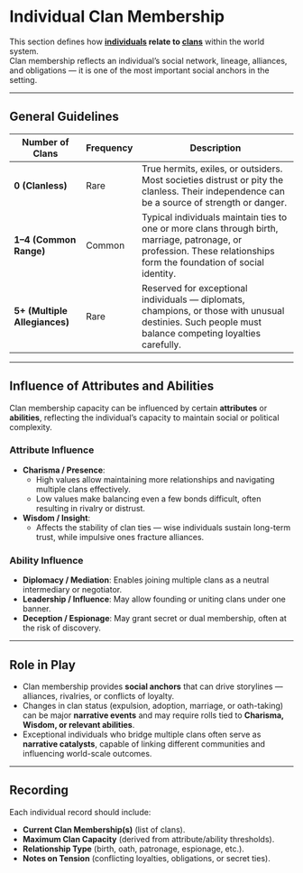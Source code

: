 # Individual Clan Membership

This section defines how **[individuals](individuals.md) relate to [clans](/World%20Layers/Clans/clans.md)** within the world system.  
Clan membership reflects an individual’s social network, lineage, alliances, and obligations — it is one of the most important social anchors in the setting.  

---

## General Guidelines

| Number of Clans | Frequency | Description |
|------------------|------------|-------------|
| **0 (Clanless)** | Rare | True hermits, exiles, or outsiders. Most societies distrust or pity the clanless. Their independence can be a source of strength or danger. |
| **1–4 (Common Range)** | Common | Typical individuals maintain ties to one or more clans through birth, marriage, patronage, or profession. These relationships form the foundation of social identity. |
| **5+ (Multiple Allegiances)** | Rare | Reserved for exceptional individuals — diplomats, champions, or those with unusual destinies. Such people must balance competing loyalties carefully. |

---

## Influence of Attributes and Abilities

Clan membership capacity can be influenced by certain **attributes** or **abilities**, reflecting the individual’s capacity to maintain social or political complexity.

### Attribute Influence
- **Charisma / Presence**:  
  - High values allow maintaining more relationships and navigating multiple clans effectively.  
  - Low values make balancing even a few bonds difficult, often resulting in rivalry or distrust.
- **Wisdom / Insight**:  
  - Affects the stability of clan ties — wise individuals sustain long-term trust, while impulsive ones fracture alliances.  

### Ability Influence
- **Diplomacy / Mediation**: Enables joining multiple clans as a neutral intermediary or negotiator.  
- **Leadership / Influence**: May allow founding or uniting clans under one banner.  
- **Deception / Espionage**: May grant secret or dual membership, often at the risk of discovery.  

---

## Role in Play
- Clan membership provides **social anchors** that can drive storylines — alliances, rivalries, or conflicts of loyalty.  
- Changes in clan status (expulsion, adoption, marriage, or oath-taking) can be major **narrative events** and may require rolls tied to **Charisma, Wisdom, or relevant abilities**.  
- Exceptional individuals who bridge multiple clans often serve as **narrative catalysts**, capable of linking different communities and influencing world-scale outcomes.  

---

## Recording
Each individual record should include:
- **Current Clan Membership(s)** (list of clans).  
- **Maximum Clan Capacity** (derived from attribute/ability thresholds).  
- **Relationship Type** (birth, oath, patronage, espionage, etc.).  
- **Notes on Tension** (conflicting loyalties, obligations, or secret ties).  
